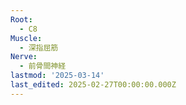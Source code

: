 ```yaml
---
Root:
  - C8
Muscle:
  - 深指屈筋
Nerve:
  - 前骨間神経
lastmod: '2025-03-14'
last_edited: 2025-02-27T00:00:00.000Z
---
```



